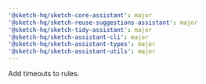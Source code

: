 ```yaml
---
'@sketch-hq/sketch-core-assistant': major
'@sketch-hq/sketch-reuse-suggestions-assistant': major
'@sketch-hq/sketch-tidy-assistant': major
'@sketch-hq/sketch-assistant-cli': major
'@sketch-hq/sketch-assistant-types': major
'@sketch-hq/sketch-assistant-utils': major
---
```


Add timeouts to rules.
